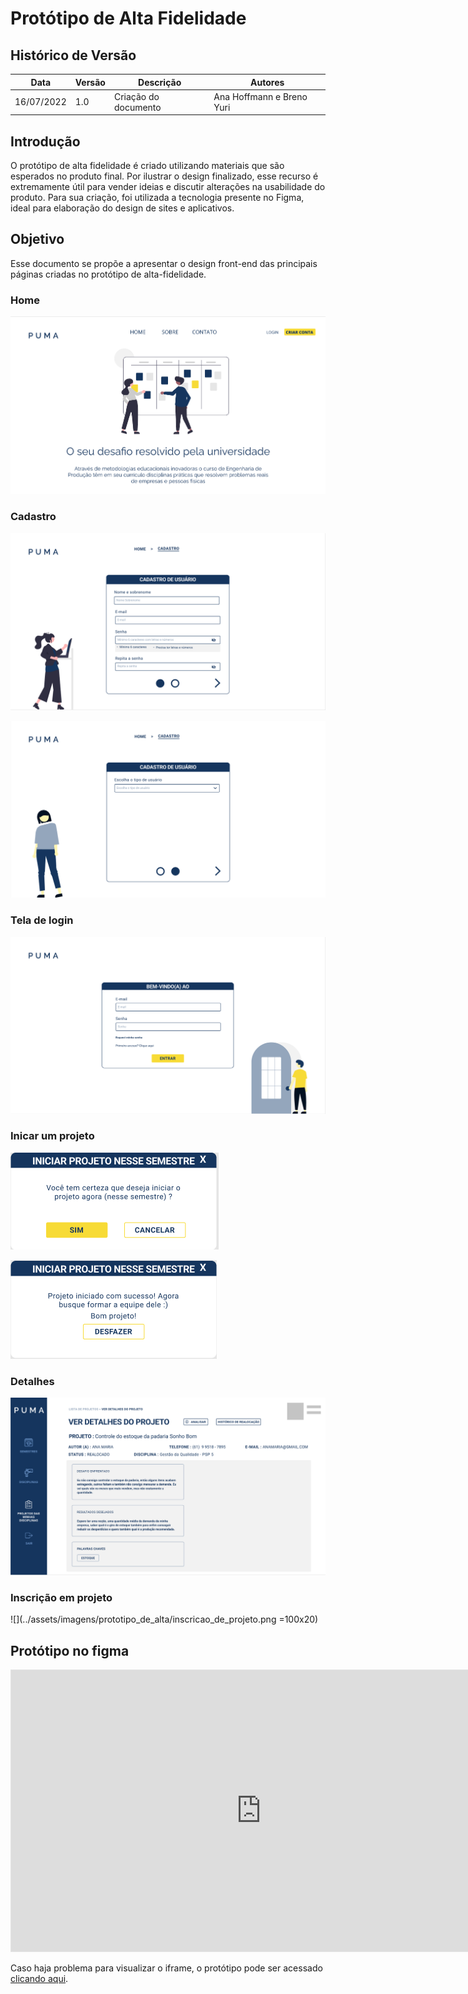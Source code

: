 # Protótipo de Alta Fidelidade

## Histórico de Versão

| Data       | Versão | Descrição            | Autores                   |
| ---------- | ------ | -------------------- | ------------------------- |
| 16/07/2022 | 1.0    | Criação do documento | Ana Hoffmann e Breno Yuri |

## Introdução

O protótipo de alta fidelidade é criado utilizando materiais que são esperados no produto final. Por ilustrar o design finalizado, esse recurso é extremamente útil para vender ideias e discutir alterações na usabilidade do produto. Para sua criação, foi utilizada a tecnologia presente no Figma, ideal para elaboração do design de sites e aplicativos.

## Objetivo

Esse documento se propõe a apresentar o design front-end das principais páginas criadas no protótipo de alta-fidelidade. 

### Home

![](../assets/imagens/prototipo_de_alta/home.png)

### Cadastro 

![](../assets/imagens/prototipo_de_alta/cadastro_1.png)

![](../assets/imagens/prototipo_de_alta/cadastro_2.png)

### Tela de login

![](../assets/imagens/prototipo_de_alta/login.png)

### Inicar um projeto

![](../assets/imagens/prototipo_de_alta/popup_iniciar_projeto_1.png)

![](../assets/imagens/prototipo_de_alta/popup_iniciar_projeto_2.png)

### Detalhes 

![](../assets/imagens/prototipo_de_alta/detalhes.png)

### Inscrição em projeto

![](../assets/imagens/prototipo_de_alta/inscricao_de_projeto.png =100x20)

## Protótipo no figma

<iframe style="border: 1px solid rgba(0, 0, 0, 0.1);" width="800" height="450" src="https://www.figma.com/embed?embed_host=share&url=https%3A%2F%2Fwww.figma.com%2Ffile%2FobQQ44Z9aw1vH6oJxiGYNF%2FPUMA-22%3Fnode-id%3D0%253A1" allowfullscreen></iframe>

Caso haja problema para visualizar o iframe, o protótipo pode ser acessado [clicando aqui](https://www.figma.com/file/obQQ44Z9aw1vH6oJxiGYNF/PUMA-22?node-id=0%3A1).
